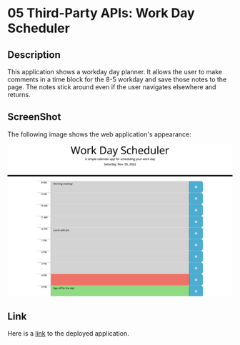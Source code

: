 # 05 Third-Party APIs: Work Day Scheduler

## Description
This application shows a workday day planner. It allows the user to make comments in a time block for the 8-5 workday and save those notes to the page. The notes stick around even if the user navigates elsewhere and returns. 


## ScreenShot
The following image shows the web application's appearance:

![The workday day planner has timeblocks displayed from 8-5 for the user to type notes and save it to the page to help organize his/her day.](/Assets/ScreenShot.jpg)

## Link
Here is a [link](https://ejc10d.github.io/challenge_5/) to the deployed application.
